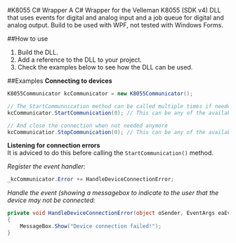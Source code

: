 #K8055 C# Wrapper
A C# Wrapper for the Velleman K8055 (SDK v4) DLL that uses events for digital and analog input and a job queue for digital and analog output. Build to be used with WPF, not tested with Windows Forms.

##How to use
1. Build the DLL.
2. Add a reference to the DLL to your project.
3. Check the examples below to see how the DLL can be used.

##Examples
**Connecting to devices**
```csharp
K8055Communicator kcCommunicator = new K8055Communicator();

// The StartCommunnication method can be called multiple times if needed
kcCommunicator.StartCommunication(0); // This can be any of the available devices (0, 1, 2 or 3)

// And close the connection when not needed anymore
kcCommunicatior.StopCommunication(0); // This can be any of the available devices (0, 1, 2 or 3)
````

**Listening for connection errors**  
It is adviced to do this before calling the `StartCommunication()` method.

*Register the event handler:*
````csharp
_kcCommunicator.Error += HandleDeviceConnectionError;
````

*Handle the event (showing a messagebox to indicate to the user that the device may not be connected:*
````csharp
private void HandleDeviceConnectionError(object oSender, EventArgs eaEventArguments)
{
    MessageBox.Show("Device connection failed!");
}
````
